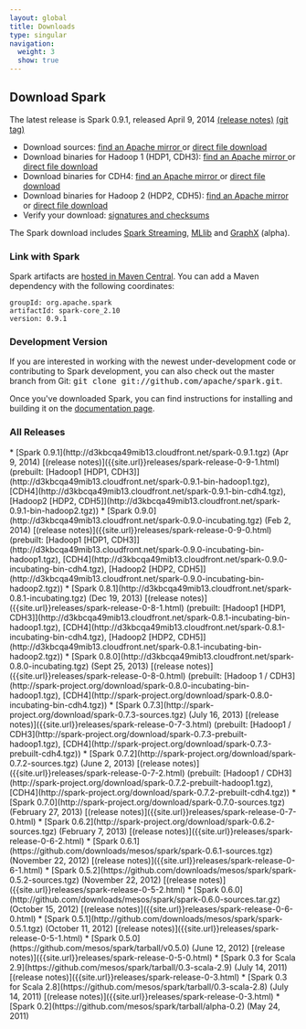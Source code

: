 ```yaml
---
layout: global
title: Downloads
type: singular
navigation:
  weight: 3
  show: true
---
```


## Download Spark
The latest release is Spark 0.9.1, released April 9, 2014 [(release notes)]({{site.url}}releases/spark-release-0-9-1.html) [(git tag)](https://git-wip-us.apache.org/repos/asf?p=spark.git;a=commit;h=4c43182b6d1b0b7717423f386c0214fe93073208)

* Download sources: 
<a href="http://www.apache.org/dyn/closer.cgi/incubator/spark/spark-0.9.1/spark-0.9.1.tgz" onClick="trackOutboundLink(this, 'Release Downlaod Links', 'apache_spark-0.9.1.tgz'); return false;"> find an Apache mirror </a>
or
<a href="http://d3kbcqa49mib13.cloudfront.net/spark-0.9.1.tgz" onClick="trackOutboundLink(this, 'Release Download Links', 'cloudfront_spark-0.9.1.tgz'); return false;"> direct file download </a>
* Download binaries for Hadoop 1 (HDP1, CDH3):
<a href="http://www.apache.org/dyn/closer.cgi/incubator/spark/spark-0.9.1/spark-0.9.1-bin-hadoop1.tgz" onClick="trackOutboundLink(this, 'Release Download Links', 'apache_spark-0.9.1-bin-hadoop1.tgz'); return false;"> find an Apache mirror </a>
or
<a href="http://d3kbcqa49mib13.cloudfront.net/spark-0.9.1-bin-hadoop1.tgz" onClick="trackOutboundLink(this, 'Release Download Links', 'cloudfront_spark-0.9.1-bin-hadoop1.tgz'); return false;"> direct file download </a>
* Download binaries for CDH4: 
<a href="http://www.apache.org/dyn/closer.cgi/incubator/spark/spark-0.9.1/spark-0.9.1-bin-cdh4.tgz" onClick="trackOutboundLink(this, 'Release Download Links', 'apache_spark-0.9.1-bin-cdh4.tgz'); return false;"> find an Apache mirror </a>
or 
<a href="http://d3kbcqa49mib13.cloudfront.net/spark-0.9.1-bin-cdh4.tgz" onClick="trackOutboundLink(this, 'Release Download Links', 'cloudfront_spark-0.9.1-bin-cdh4.tgz'); return false;"> direct file download </a>
* Download binaries for Hadoop 2 (HDP2, CDH5): 
<a href="http://www.apache.org/dyn/closer.cgi/incubator/spark/spark-0.9.1/spark-0.9.1-bin-hadoop2.tgz" onClick="trackOutboundLink(this, 'Release Download Links', 'apache_spark-0.9.1-bin-hadoop2.tgz'); return false;"> find an Apache mirror </a>
or 
<a href="http://d3kbcqa49mib13.cloudfront.net/spark-0.9.1-bin-hadoop2.tgz" onClick="trackOutboundLink(this, 'Release Download Links', 'cloudfront_spark-0.9.1-bin-hadoop2.tgz'); return false;"> direct file download </a>
* Verify your download: [signatures and checksums](http://www.apache.org/dist/incubator/spark/spark-0.9.1/)

<!--
The Spark download includes
<a href="{{site.url}}streaming/">Spark Streaming</a>,
<a href="{{site.url}}mllib/">MLlib</a>, and
<a href="{{site.graphx_url}}">GraphX</a>.
-->

The Spark download includes
<a href="{{site.url}}streaming/">Spark Streaming</a>,
<a href="{{site.url}}mllib/">MLlib</a> and
<a href="http://amplab.github.io/graphx">GraphX</a> (alpha).

### Link with Spark
Spark artifacts are [hosted in Maven Central](http://search.maven.org/#browse%7C1686516968). You can add a Maven dependency with the following coordinates:

    groupId: org.apache.spark
    artifactId: spark-core_2.10
    version: 0.9.1

### Development Version
If you are interested in working with the newest under-development code or contributing to Spark development, you can also check out the master branch from Git: <tt>git clone git://github.com/apache/spark.git</tt>.

Once you've downloaded Spark, you can find instructions for installing and building it on the <a href="{{site.url}}documentation.html">documentation page</a>.

<h3 id="all-releases">All Releases</h3>
* [Spark 0.9.1](http://d3kbcqa49mib13.cloudfront.net/spark-0.9.1.tgz) (Apr 9, 2014) [(release notes)]({{site.url}}releases/spark-release-0-9-1.html) (prebuilt: [Hadoop1 [HDP1, CDH3]](http://d3kbcqa49mib13.cloudfront.net/spark-0.9.1-bin-hadoop1.tgz), [CDH4](http://d3kbcqa49mib13.cloudfront.net/spark-0.9.1-bin-cdh4.tgz), [Hadoop2 [HDP2, CDH5]](http://d3kbcqa49mib13.cloudfront.net/spark-0.9.1-bin-hadoop2.tgz)) 
* [Spark 0.9.0](http://d3kbcqa49mib13.cloudfront.net/spark-0.9.0-incubating.tgz) (Feb 2, 2014) [(release notes)]({{site.url}}releases/spark-release-0-9-0.html) (prebuilt: [Hadoop1 [HDP1, CDH3]](http://d3kbcqa49mib13.cloudfront.net/spark-0.9.0-incubating-bin-hadoop1.tgz), [CDH4](http://d3kbcqa49mib13.cloudfront.net/spark-0.9.0-incubating-bin-cdh4.tgz), [Hadoop2 [HDP2, CDH5]](http://d3kbcqa49mib13.cloudfront.net/spark-0.9.0-incubating-bin-hadoop2.tgz)) 
* [Spark 0.8.1](http://d3kbcqa49mib13.cloudfront.net/spark-0.8.1-incubating.tgz) (Dec 19, 2013) [(release notes)]({{site.url}}releases/spark-release-0-8-1.html) (prebuilt: [Hadoop1 [HDP1, CDH3]](http://d3kbcqa49mib13.cloudfront.net/spark-0.8.1-incubating-bin-hadoop1.tgz), [CDH4](http://d3kbcqa49mib13.cloudfront.net/spark-0.8.1-incubating-bin-cdh4.tgz), [Hadoop2 [HDP2, CDH5]](http://d3kbcqa49mib13.cloudfront.net/spark-0.8.1-incubating-bin-hadoop2.tgz)) 
* [Spark 0.8.0](http://d3kbcqa49mib13.cloudfront.net/spark-0.8.0-incubating.tgz) (Sept 25, 2013) [(release notes)]({{site.url}}releases/spark-release-0-8-0.html) (prebuilt: [Hadoop 1 / CDH3](http://spark-project.org/download/spark-0.8.0-incubating-bin-hadoop1.tgz), [CDH4](http://spark-project.org/download/spark-0.8.0-incubating-bin-cdh4.tgz)) 
* [Spark 0.7.3](http://spark-project.org/download/spark-0.7.3-sources.tgz) (July 16, 2013) [(release notes)]({{site.url}}releases/spark-release-0-7-3.html) (prebuilt:
[Hadoop1 / CDH3](http://spark-project.org/download/spark-0.7.3-prebuilt-hadoop1.tgz), [CDH4](http://spark-project.org/download/spark-0.7.3-prebuilt-cdh4.tgz)) 
* [Spark 0.7.2](http://spark-project.org/download/spark-0.7.2-sources.tgz) (June 2, 2013) [(release notes)]({{site.url}}releases/spark-release-0-7-2.html) (prebuilt: 
[Hadoop1 / CDH3](http://spark-project.org/download/spark-0.7.2-prebuilt-hadoop1.tgz), [CDH4](http://spark-project.org/download/spark-0.7.2-prebuilt-cdh4.tgz))
* [Spark 0.7.0](http://spark-project.org/download/spark-0.7.0-sources.tgz) (February 27, 2013) [(release notes)]({{site.url}}releases/spark-release-0-7-0.html)
* [Spark 0.6.2](http://spark-project.org/download/spark-0.6.2-sources.tgz) (February 7, 2013) [(release notes)]({{site.url}}releases/spark-release-0-6-2.html)
* [Spark 0.6.1](https://github.com/downloads/mesos/spark/spark-0.6.1-sources.tgz) (November 22, 2012) [(release notes)]({{site.url}}releases/spark-release-0-6-1.html)
* [Spark 0.5.2](https://github.com/downloads/mesos/spark/spark-0.5.2-sources.tgz) (November 22, 2012) [(release notes)]({{site.url}}releases/spark-release-0-5-2.html)
* [Spark 0.6.0](http://github.com/downloads/mesos/spark/spark-0.6.0-sources.tar.gz) (October 15, 2012) [(release notes)]({{site.url}}releases/spark-release-0-6-0.html)
* [Spark 0.5.1](http://github.com/downloads/mesos/spark/spark-0.5.1.tgz) (October 11, 2012) [(release notes)]({{site.url}}releases/spark-release-0-5-1.html)
* [Spark 0.5.0](https://github.com/mesos/spark/tarball/v0.5.0) (June 12, 2012) [(release notes)]({{site.url}}releases/spark-release-0-5-0.html)
* [Spark 0.3 for Scala 2.9](https://github.com/mesos/spark/tarball/0.3-scala-2.9) (July 14, 2011) [(release notes)]({{site.url}}releases/spark-release-0-3.html)
* [Spark 0.3 for Scala 2.8](https://github.com/mesos/spark/tarball/0.3-scala-2.8) (July 14, 2011) [(release notes)]({{site.url}}releases/spark-release-0-3.html)
* [Spark 0.2](https://github.com/mesos/spark/tarball/alpha-0.2) (May 24, 2011)


